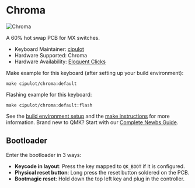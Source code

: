 # Chroma

![Chroma](https://i.imgur.com/clhRkDDh.png)

A 60% hot swap PCB for MX switches.

* Keyboard Maintainer: [cipulot](https://github.com/cipulot)
* Hardware Supported: Chroma
* Hardware Availability: [Eloquent Clicks](https://eloquentclicks.com/)

Make example for this keyboard (after setting up your build environment):

    make cipulot/chroma:default

Flashing example for this keyboard:

    make cipulot/chroma:default:flash

See the [build environment setup](https://docs.qmk.fm/#/getting_started_build_tools) and the [make instructions](https://docs.qmk.fm/#/getting_started_make_guide) for more information. Brand new to QMK? Start with our [Complete Newbs Guide](https://docs.qmk.fm/#/newbs).

## Bootloader

Enter the bootloader in 3 ways:

* **Keycode in layout**: Press the key mapped to `QK_BOOT` if it is configured.
* **Physical reset button**: Long press the reset button soldered on the PCB.
* **Bootmagic reset**: Hold down the top left key and plug in the controller.
